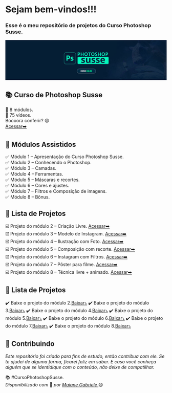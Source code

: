 
<h1> Sejam bem-vindos!!! </h1>
<h3> Esse é o meu repositório de projetos do Curso Photoshop Susse. </h3>

![](https://github.com/Diegojfsr/Curso_Photoshop_Susse/blob/main/Imagens/Capa_Curso_Photoshop.jpg)

<h2 dir="auto"> 📚 Curso de Photoshop Susse </h2>
💙 8 módulos. <br>
💙 75 vídeos. <br>
 Boooora conferir? 😄 <br>
  <a href="https://sheisacreative.com.br/curso/curso-photoshop-susse-youtube"> Acessar➡️ </a> 

<h2 dir="auto"> 🚦 Módulos Assistidos </h2>
   ✅ Módulo 1 – Apresentação do Curso Photoshop Susse. <br>
   ✅ Módulo 2 – Conhecendo o Photoshop. <br>
   ✅ Módulo 3 – Camadas. <br>
   ✅ Módulo 4 – Ferramentas. <br>
   ✅ Módulo 5 – Máscaras e recortes. <br>
   ✅ Módulo 6 – Cores e ajustes. <br>
   ✅ Módulo 7 – Filtros e Composição de imagens. <br>
   ✅ Módulo 8 – Bônus. <br>

 
<h2 dir="auto"> 📝 Lista de Projetos </h2>
  ☑️ Projeto do módulo 2 – Criação Livre. <a href="https://github.com/Diegojfsr/Curso_Photoshop_Susse/blob/main/Sobre_Projetos/Readme%20Projeto%20Modulo%202.md"> Acessar➡️ </a> <br>
  ☑️ Projeto do módulo 3 – Modelo de Instagram. <a href="https://github.com/Diegojfsr/Curso_Photoshop_Susse/blob/main/Sobre_Projetos/Readme%20Projeto%20Modulo%203.md"> Acessar➡️ </a> <br>
  ☑️ Projeto do módulo 4 – Ilustração com Foto. <a href="https://github.com/Diegojfsr/Curso_Photoshop_Susse/blob/main/Sobre_Projetos/Readme%20Projeto%20Modulo%204.md"> Acessar➡️ </a> <br>
  ☑️ Projeto do módulo 5 – Composição com recorte. <a href="https://github.com/Diegojfsr/Curso_Photoshop_Susse/blob/main/Sobre_Projetos/Readme%20Projeto%20Modulo%205.md"> Acessar➡️ </a> <br>
  ☑️ Projeto do módulo 6 – Instagram com Filtros. <a href="https://github.com/Diegojfsr/Curso_Photoshop_Susse/blob/main/Sobre_Projetos/Readme%20Projeto%20Modulo%206.md"> Acessar➡️ </a> <br>
  ☑️ Projeto do módulo 7 – Pôster para filme. <a href="https://github.com/Diegojfsr/Curso_Photoshop_Susse/blob/main/Sobre_Projetos/Readme%20Projeto%20Modulo%207.md"> Acessar➡️ </a> <br>
  ☑️ Projeto do módulo 8 – Técnica livre + animado. <a href="https://github.com/Diegojfsr/Curso_Photoshop_Susse/blob/main/Sobre_Projetos/Readme%20Projeto%20Modulo%208.md"> Acessar➡️ </a> <br>



<h2 dir="auto"> 📝 Lista de Projetos </h2>
✔️ Baixe o projeto do módulo 2.<a id="raw-url" href="https://github.com/Diegojfsr/Curso_Photoshop_Susse/raw/main/Photoshop_Projetos/Projeto%20Modulo%202.zip">Baixar⤵️</a> 
✔️ Baixe o projeto do módulo 3.<a id="raw-url" href="https://github.com/Diegojfsr/Curso_Photoshop_Susse/raw/main/Photoshop_Projetos/Projeto%20Modulo%202.zip">Baixar⤵️</a> 
✔️ Baixe o projeto do módulo 4.<a id="raw-url" href="https://github.com/Diegojfsr/Curso_Photoshop_Susse/raw/main/Photoshop_Projetos/Projeto%20Modulo%202.zip">Baixar⤵️</a> 
✔️ Baixe o projeto do módulo 5.<a id="raw-url" href="https://github.com/Diegojfsr/Curso_Photoshop_Susse/raw/main/Photoshop_Projetos/Projeto%20Modulo%202.zip">Baixar⤵️</a> 
✔️ Baixe o projeto do módulo 6.<a id="raw-url" href="https://github.com/Diegojfsr/Curso_Photoshop_Susse/raw/main/Photoshop_Projetos/Projeto%20Modulo%202.zip">Baixar⤵️</a> 
✔️ Baixe o projeto do módulo 7.<a id="raw-url" href="https://github.com/Diegojfsr/Curso_Photoshop_Susse/raw/main/Photoshop_Projetos/Projeto%20Modulo%202.zip">Baixar⤵️</a> 
✔️ Baixe o projeto do módulo 8.<a id="raw-url" href="https://github.com/Diegojfsr/Curso_Photoshop_Susse/raw/main/Photoshop_Projetos/Projeto%20Modulo%202.zip">Baixar⤵️</a> 



 
 <h2 dir="auto"> 🤝 Contribuindo </h2>
<p dir="auto">
 <em> 
  Este repositório foi criado para fins de estudo, então contribua com ele. Se te ajudei de alguma forma, ficarei feliz em
saber. E caso você conheça alguém que se identidique com o conteúdo, não deixe de compatilhar.
 </em>
</p>

  📚 #CursoPhotoshopSusse. <br>
  <em> Disponibilizado com </em> 💙 <em> por <a href="https://www.linkedin.com/in/sheisacreative/"> Maiane Gabriele </a> </em> 😄


